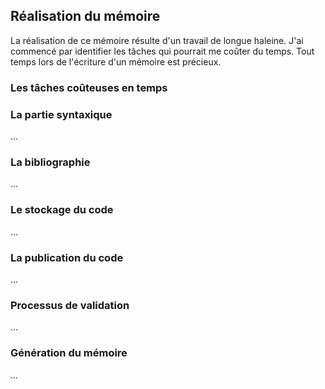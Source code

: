 ## Réalisation du mémoire
La réalisation de ce mémoire résulte d'un travail de longue haleine.
J'ai commencé par identifier les tâches qui pourrait me coûter du temps. Tout temps lors de l'écriture d'un mémoire est précieux.

### Les tâches coûteuses en temps

### La partie syntaxique
...

### La bibliographie
...

### Le stockage du code
...

### La publication du code
...

### Processus de validation
...

### Génération du mémoire
...
